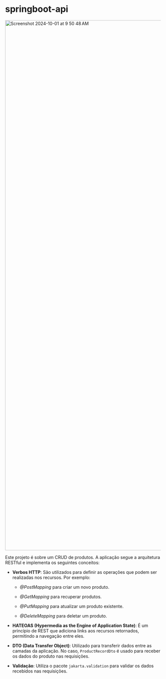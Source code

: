 # springboot-api

<img width="1710" alt="Screenshot 2024-10-01 at 9 50 48 AM" src="https://github.com/user-attachments/assets/ddb098b2-7d7b-4855-a397-23732fbc5637">

Este projeto é sobre um CRUD de produtos. A aplicação segue a arquitetura RESTful e implementa os seguintes conceitos:

- **Verbos HTTP**: São utilizados para definir as operações que podem ser realizadas nos recursos. Por exemplo:

  - *@PostMapping* para criar um novo produto.
 
  - *@GetMapping* para recuperar produtos.
 
  - *@PutMapping* para atualizar um produto existente.
 
  - *@DeleteMapping* para deletar um produto.


- **HATEOAS (Hypermedia as the Engine of Application State)**: É um princípio de REST que adiciona links aos recursos retornados, permitindo a navegação entre eles.

- **DTO (Data Transfer Object)**: Utilizado para transferir dados entre as camadas da aplicação. No caso, `ProductRecordDto` é usado para receber os dados do produto nas requisições.

- **Validação**: Utiliza o pacote `jakarta.validation` para validar os dados recebidos nas requisições.
